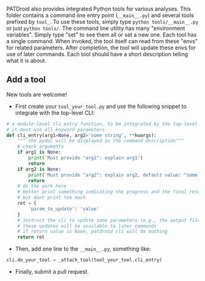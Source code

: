 PATDroid also provides integrated Python tools for various analyses.
This folder contains a command line entry point (`__main__.py`) and several tools prefixed by `tool_`.
To use these tools, simply type `python tools/__main__.py` or just `python tools/`.
The command line utility has many "environment variables". Simply type "set" to see them all or set a new one.
Each tool has a single command. When invoked, the tool itself can read from these "envs" for related parameters.
After completion, the tool will update these envs for use of later commands.
Each tool should have a short description telling what it is about.

## Add a tool
New tools are welcome!

* First create your `tool_your_tool.py` and use the following snippet to integrate with the top-level CLI:

```python
# a module-level cli_entry function, to be integrated by the top-level patdroid cli
# it must use all keyword parameters
def cli_entry(arg1=None, arg2='some string', **kwargs):
    """ the pydoc will be displayed as the command description"""
    # check arguments
    if arg1 is None:
        print('Must provide "arg1": explain arg1')
        return
    if arg2 is None:
        print('Must provide "arg2": explain arg2, default value: "some string"')
        return
    # do the work here
    # better print something indicating the progress and the final result
    # but dont print too much
    ret = {
        'param_to_update': 'value'
    }
    # instruct the cli to update some parameters (e.g., the output file path)
    # these updates will be available to later commands
    # if return value is None, patdroid cli will do nothing
    return ret
```

* Then, add one line to the `__main__.py`, something like:
```python
cli.do_your_tool = _attach_tool(tool_your_tool.cli_entry)
```

* Finally, submit a pull request.

